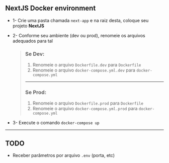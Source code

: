 ## NextJS Docker environment

* 1- Crie uma pasta chamada `next-app` e na raiz desta, coloque seu projeto **NextJS**

* 2- Conforme seu ambiente (dev ou prod), renomeie os arquivos adequados para tal
    > ### Se **Dev**:
    > 1. Renomeie o arquivo `Dockerfile.dev` para `Dockerfile`
    > 2. Renomeie o arquivo `docker-compose.yml.dev` para `docker-compose.yml`
    >
    > ----
    >
    > ### Se **Prod**:
    > 1. Renomeie o arquivo `Dockerfile.prod` para `Dockerfile`
    > 2.  Renomeie o arquivo `docker-compose.yml.prod` para `docker-compose.yml`

* 3- Execute o comando `docker-compose up`


----

## TODO

- Receber parâmetros por arquivo `.env` (porta, etc)
